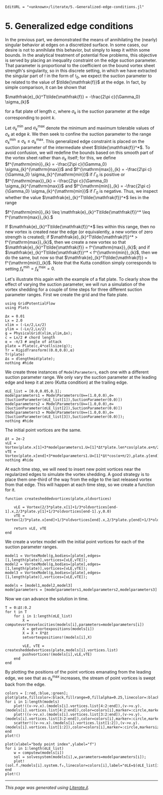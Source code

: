 ```@meta
EditURL = "<unknown>/literate/5.-Generalized-edge-conditions.jl"
```

# 5. Generalized edge conditions

In the previous part, we demonstrated the means of annihilating the (nearly) singular behavior at edges on a discretized surface. In some cases, our desire is not to annihilate this behavior, but simply to keep it within some bounds. In the analytical treatment of potential flow problems, this objective is served by placing an inequality constraint on the edge suction parameter. That parameter is proportional to the coefficient on the bound vortex sheet strength's singularity, so in this discrete setting, in which we have extracted the singular part of $\mathfrak{f}$ in the form of $\mathfrak{f}_0$, we expect the suction parameter to be related to the value of $\tilde{\mathfrak{f}}$ at the edge. In fact, by simple comparison, it can be shown that

$\mathfrak{e}_{k}^T\tilde{\mathfrak{f}} = -\frac{2\pi c}{\Gamma_0} \sigma_{k}$

for a flat plate of length $c$, where $\sigma_{k}$ is the suction parameter at the edge corresponding to point $k$.

Let $\sigma_{k}^{\mathrm{min}}$ and $\sigma_{k}^{\mathrm{max}}$ denote the minimum and maximum tolerable values of $\sigma_{k}$ at edge $k$. We then seek to confine the suction parameter to the range $\sigma_{k}^{\mathrm{min}} \leq \sigma_{k} \leq \sigma_{k}^{\mathrm{max}}$. This generalized edge constraint is placed on the suction parameter of the intermediate sheet $\tilde{\mathfrak{f}}^*$. To avoid confusion, we will redefine the bounds based on this smooth part of the vortex sheet rather than $\sigma_{k}$ itself; for this, we define $f^{\mathrm{min}}_{k} = -\frac{2\pi c}{\Gamma_0} \sigma_{k}^{\mathrm{max}}$ and $f^{\mathrm{max}}_{k} = -\frac{2\pi c}{\Gamma_0} \sigma_{k}^{\mathrm{min}}$ if $\Gamma_0$ is positive or $f^{\mathrm{max}}_{k} = -\frac{2\pi c}{\Gamma_0} \sigma_{k}^{\mathrm{max}}$ and $f^{\mathrm{min}}_{k} = -\frac{2\pi c}{\Gamma_0} \sigma_{k}^{\mathrm{min}}$ if $\Gamma_0$ is negative. Thus, we inspect whether the value $\mathfrak{e}_{k}^T\tilde{\mathfrak{f}}^*$ lies in the range

$f^{\mathrm{min}}_{k} \leq \mathfrak{e}_{k}^T\tilde{\mathfrak{f}}^* \leq f^{\mathrm{max}}_{k}.$

If $\mathfrak{e}_{k}^T\tilde{\mathfrak{f}}^*$ lies within this range, then no new vortex is created near the edge (or equivalently, a new vortex of zero strength is created); if $\mathfrak{e}_{k}^T\tilde{\mathfrak{f}}^* > f^{\mathrm{max}}_{k}$, then we create a new vortex so that $\mathfrak{e}_{k}^T\tilde{\mathfrak{f}} = f^{\mathrm{max}}_{k}$; and if $\mathfrak{e}_{k}^T\tilde{\mathfrak{f}}^* < f^{\mathrm{min}}_{k}$, then we do the same, but now so that $\mathfrak{e}_{k}^T\tilde{\mathfrak{f}} = f^{\mathrm{min}}_{k}$. Note that the Kutta condition simply corresponds to setting $f^{\mathrm{min}}_{k} = f^{\mathrm{max}}_{k} = 0$.

Let's illustrate this again with the example of a flat plate. To clearly show the effect of varying the suction parameter, we will run a simulation of the vortex shedding for a couple of time steps for three different suction parameter ranges. First we create the grid and the flate plate.
```@setup 5.-Generalized-edge-conditions
using GridPotentialFlow
using Plots
```

```@example 5.-Generalized-edge-conditions
Δx = 0.01
Lx = 2.0
xlim = (-Lx/2,Lx/2)
ylim = (-Lx/2,Lx/2)
g = PhysicalGrid(xlim,ylim,Δx);
c = Lx/2 # chord length
α = -π/3 # angle of attack
plate = Plate(c,4*cellsize(g));
Tr = RigidTransform((0.0,0.0),α)
Tr(plate)
Δs = dlengthmid(plate);
nothing #hide
```

We create three instances of `ModelParameters`, each one with a different suction parameter range. We only vary the suction parameter at the leading edge and keep it at zero (Kutta condition) at the trailing edge.

```@example 5.-Generalized-edge-conditions
σLE_list = [0.0,0.05,0.1];
modelparameters1 = ModelParameters(U∞=(1.0,0.0),σ=[SuctionParameter(σLE_list[1]),SuctionParameter(0.0)])
modelparameters2 = ModelParameters(U∞=(1.0,0.0),σ=[SuctionParameter(σLE_list[2]),SuctionParameter(0.0)])
modelparameters3 = ModelParameters(U∞=(1.0,0.0),σ=[SuctionParameter(σLE_list[3]),SuctionParameter(0.0)]);
nothing #hide
```

The initial point vortices are the same.

```@example 5.-Generalized-edge-conditions
Δt = 2e-2
vLE = Vortex(plate.x[1]+3*modelparameters1.U∞[1]*Δt*plate.len*cos(plate.α+π/2),plate.y[1]+3*modelparameters1.U∞[1]*Δt*plate.len*sin(plate.α+π/2),0.0);
vTE = Vortex(plate.x[end]+3*modelparameters1.U∞[1]*Δt*cos(α+π/2),plate.y[end]+3*Δt*modelparameters1.U∞[1]*sin(α+π/2),0.0);
nothing #hide
```

At each time step, we will need to insert new point vortices near the regularized edges to simulate the vortex shedding. A good strategy is to place them one-third of the way from the edge to the last released vortex from that edge. This will happen at each time step, so we create a function for it.

```@example 5.-Generalized-edge-conditions
function createsheddedvortices(plate,oldvortices)

    vLE = Vortex(2/3*plate.x[1]+1/3*oldvortices[end-1].x,2/3*plate.y[1]+1/3*oldvortices[end-1].y,0.0)
    vTE = Vortex(2/3*plate.x[end]+1/3*oldvortices[end].x,2/3*plate.y[end]+1/3*oldvortices[end].y,0.0)

    return vLE, vTE
end
```

We create a vortex model with the initial point vortices for each of the suction parameter ranges.

```@example 5.-Generalized-edge-conditions
model1 = VortexModel(g,bodies=[plate],edges=[1,length(plate)],vortices=[vLE,vTE]);
model2 = VortexModel(g,bodies=[plate],edges=[1,length(plate)],vortices=[vLE,vTE]);
model3 = VortexModel(g,bodies=[plate],edges=[1,length(plate)],vortices=[vLE,vTE]);

models = [model1,model2,model3]
modelparameters = [modelparameters1,modelparameters2,modelparameters3]
```

Now we can advance the solution in time.

```@example 5.-Generalized-edge-conditions
T = 0:Δt:0.2
for t in T
    for i in 1:length(σLE_list)
        Ẋ = computevortexvelocities(models[i],parameters=modelparameters[i])
        X = getvortexpositions(models[i])
        X = X + Ẋ*Δt
        setvortexpositions!(models[i],X)

        vLE, vTE = createsheddedvortices(plate,models[i].vortices.list)
        pushvortices!(models[i],vLE,vTE)
    end
end
```

By plotting the positions of the point vortices emanating from the leading edge, we see that as $\sigma_{k}^{\mathrm{max}}$ increases, the stream of point vortices is swept back from the edge.

```@example 5.-Generalized-edge-conditions
colors = [:red,:blue,:green];
plot(plate,fillcolor=:black,fillrange=0,fillalpha=0.25,linecolor=:black,linewidth=2,xlabel="x",ylabel="y")
for i in 1:length(models)
    plot!((v->v.x).(models[i].vortices.list[4:2:end]),(v->v.y).(models[i].vortices.list[4:2:end]),color=colors[i],marker=:circle,markersize=2)
    plot!((v->v.x).(models[i].vortices.list[3:2:end]),(v->v.y).(models[i].vortices.list[3:2:end]),color=colors[i],marker=:circle,markersize=2)
    scatter!((v->v.x).(models[i].vortices.list[1:2]),(v->v.y).(models[i].vortices.list[1:2]),color=colors[i],marker=:circle,markersize=2,label="σLE=$(σLE_list[i])")
end
plot!()
```

```@example 5.-Generalized-edge-conditions
plot(xlabel="body point index",ylabel="f̃")
for i in 1:length(σLE_list)
    w = computew(models[i])
    sol = solvesystem(models[i],w,parameters=modelparameters[i]);
    plot!(sol.f./models[i].system.f₀,linecolor=colors[i],label="σLE=$(σLE_list[i])")
end
plot!()
```

---

*This page was generated using [Literate.jl](https://github.com/fredrikekre/Literate.jl).*

